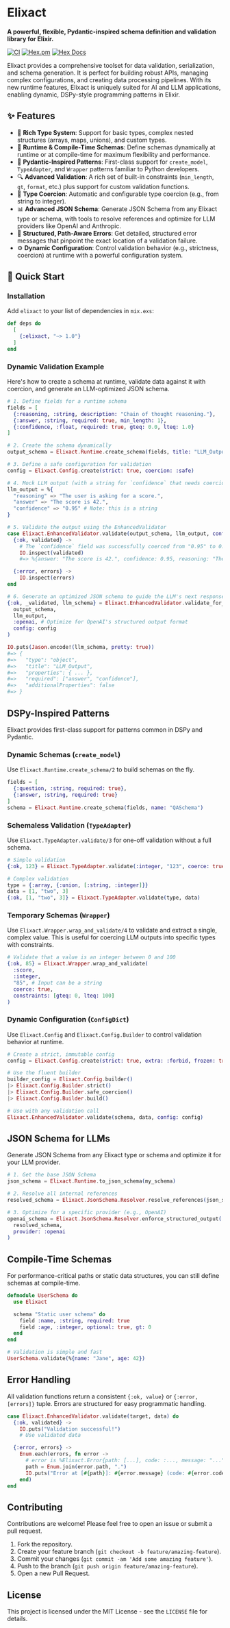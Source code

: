 # Elixact

**A powerful, flexible, Pydantic-inspired schema definition and validation library for Elixir.**

[![CI](https://github.com/nshkrdotcom/elixact/actions/workflows/ci.yml/badge.svg)](https://github.com/nshkrdotcom/elixact/actions/workflows/ci.yml)
[![Hex.pm](https://img.shields.io/hexpm/v/elixact.svg)](https://hex.pm/packages/elixact)
[![Hex Docs](https://img.shields.io/badge/hex-docs-lightgreen.svg)](https://hexdocs.pm/elixact/)

Elixact provides a comprehensive toolset for data validation, serialization, and schema generation. It is perfect for building robust APIs, managing complex configurations, and creating data processing pipelines. With its new runtime features, Elixact is uniquely suited for AI and LLM applications, enabling dynamic, DSPy-style programming patterns in Elixir.

## ✨ Features

-   🎯 **Rich Type System**: Support for basic types, complex nested structures (arrays, maps, unions), and custom types.
-   🚀 **Runtime & Compile-Time Schemas**: Define schemas dynamically at runtime or at compile-time for maximum flexibility and performance.
-   🔧 **Pydantic-Inspired Patterns**: First-class support for `create_model`, `TypeAdapter`, and `Wrapper` patterns familiar to Python developers.
-   🔍 **Advanced Validation**: A rich set of built-in constraints (`min_length`, `gt`, `format`, etc.) plus support for custom validation functions.
-   🔄 **Type Coercion**: Automatic and configurable type coercion (e.g., from string to integer).
-   📊 **Advanced JSON Schema**: Generate JSON Schema from any Elixact type or schema, with tools to resolve references and optimize for LLM providers like OpenAI and Anthropic.
-   🚨 **Structured, Path-Aware Errors**: Get detailed, structured error messages that pinpoint the exact location of a validation failure.
-   ⚙️ **Dynamic Configuration**: Control validation behavior (e.g., strictness, coercion) at runtime with a powerful configuration system.

## 🚀 Quick Start

### Installation

Add `elixact` to your list of dependencies in `mix.exs`:

```elixir
def deps do
  [
    {:elixact, "~> 1.0"}
  ]
end
```

### Dynamic Validation Example

Here's how to create a schema at runtime, validate data against it with coercion, and generate an LLM-optimized JSON schema.

```elixir
# 1. Define fields for a runtime schema
fields = [
  {:reasoning, :string, description: "Chain of thought reasoning."},
  {:answer, :string, required: true, min_length: 1},
  {:confidence, :float, required: true, gteq: 0.0, lteq: 1.0}
]

# 2. Create the schema dynamically
output_schema = Elixact.Runtime.create_schema(fields, title: "LLM_Output")

# 3. Define a safe configuration for validation
config = Elixact.Config.create(strict: true, coercion: :safe)

# 4. Mock LLM output (with a string for `confidence` that needs coercion)
llm_output = %{
  "reasoning" => "The user is asking for a score.",
  "answer" => "The score is 42.",
  "confidence" => "0.95" # Note: this is a string
}

# 5. Validate the output using the EnhancedValidator
case Elixact.EnhancedValidator.validate(output_schema, llm_output, config: config) do
  {:ok, validated} ->
    # The `confidence` field was successfully coerced from "0.95" to 0.95
    IO.inspect(validated)
    #=> %{answer: "The score is 42.", confidence: 0.95, reasoning: "The user is asking for a score."}

  {:error, errors} ->
    IO.inspect(errors)
end

# 6. Generate an optimized JSON schema to guide the LLM's next response
{:ok, _validated, llm_schema} = Elixact.EnhancedValidator.validate_for_llm(
  output_schema,
  llm_output,
  :openai, # Optimize for OpenAI's structured output format
  config: config
)

IO.puts(Jason.encode!(llm_schema, pretty: true))
#=> {
#=>   "type": "object",
#=>   "title": "LLM_Output",
#=>   "properties": { ... },
#=>   "required": ["answer", "confidence"],
#=>   "additionalProperties": false
#=> }
```

##  DSPy-Inspired Patterns

Elixact provides first-class support for patterns common in DSPy and Pydantic.

### Dynamic Schemas (`create_model`)

Use `Elixact.Runtime.create_schema/2` to build schemas on the fly.

```elixir
fields = [
  {:question, :string, required: true},
  {:answer, :string, required: true}
]
schema = Elixact.Runtime.create_schema(fields, name: "QASchema")
```

### Schemaless Validation (`TypeAdapter`)

Use `Elixact.TypeAdapter.validate/3` for one-off validation without a full schema.

```elixir
# Simple validation
{:ok, 123} = Elixact.TypeAdapter.validate(:integer, "123", coerce: true)

# Complex validation
type = {:array, {:union, [:string, :integer]}}
data = [1, "two", 3]
{:ok, [1, "two", 3]} = Elixact.TypeAdapter.validate(type, data)
```

### Temporary Schemas (`Wrapper`)

Use `Elixact.Wrapper.wrap_and_validate/4` to validate and extract a single, complex value. This is useful for coercing LLM outputs into specific types with constraints.

```elixir
# Validate that a value is an integer between 0 and 100
{:ok, 85} = Elixact.Wrapper.wrap_and_validate(
  :score,
  :integer,
  "85", # Input can be a string
  coerce: true,
  constraints: [gteq: 0, lteq: 100]
)
```

### Dynamic Configuration (`ConfigDict`)

Use `Elixact.Config` and `Elixact.Config.Builder` to control validation behavior at runtime.

```elixir
# Create a strict, immutable config
config = Elixact.Config.create(strict: true, extra: :forbid, frozen: true)

# Use the fluent builder
builder_config = Elixact.Config.builder()
|> Elixact.Config.Builder.strict()
|> Elixact.Config.Builder.safe_coercion()
|> Elixact.Config.Builder.build()

# Use with any validation call
Elixact.EnhancedValidator.validate(schema, data, config: config)
```

## JSON Schema for LLMs

Generate JSON Schema from any Elixact type or schema and optimize it for your LLM provider.

```elixir
# 1. Get the base JSON Schema
json_schema = Elixact.Runtime.to_json_schema(my_schema)

# 2. Resolve all internal references
resolved_schema = Elixact.JsonSchema.Resolver.resolve_references(json_schema)

# 3. Optimize for a specific provider (e.g., OpenAI)
openai_schema = Elixact.JsonSchema.Resolver.enforce_structured_output(
  resolved_schema,
  provider: :openai
)
```

## Compile-Time Schemas

For performance-critical paths or static data structures, you can still define schemas at compile-time.

```elixir
defmodule UserSchema do
  use Elixact

  schema "Static user schema" do
    field :name, :string, required: true
    field :age, :integer, optional: true, gt: 0
  end
end

# Validation is simple and fast
UserSchema.validate(%{name: "Jane", age: 42})
```

## Error Handling

All validation functions return a consistent `{:ok, value}` or `{:error, [errors]}` tuple. Errors are structured for easy programmatic handling.

```elixir
case Elixact.EnhancedValidator.validate(target, data) do
  {:ok, validated} ->
    IO.puts("Validation successful!")
    # Use validated data

  {:error, errors} ->
    Enum.each(errors, fn error ->
      # error is %Elixact.Error{path: [...], code: :..., message: "..."}
      path = Enum.join(error.path, ".")
      IO.puts("Error at [#{path}]: #{error.message} (code: #{error.code})")
    end)
end
```

## Contributing

Contributions are welcome! Please feel free to open an issue or submit a pull request.

1.  Fork the repository.
2.  Create your feature branch (`git checkout -b feature/amazing-feature`).
3.  Commit your changes (`git commit -am 'Add some amazing feature'`).
4.  Push to the branch (`git push origin feature/amazing-feature`).
5.  Open a new Pull Request.

## License

This project is licensed under the MIT License - see the `LICENSE` file for details.
```
